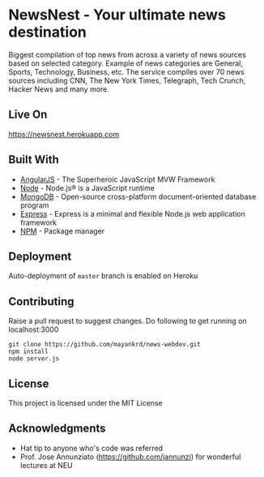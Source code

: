 # NewsNest - Your ultimate news destination

Biggest compilation of top news from across a variety of news sources based on selected category. Example of news categories are General, Sports, Technology, Business, etc. The service compiles over 70 news sources including CNN, The New York Times, Telegraph, Tech Crunch, Hacker News and many more.

## Live On

https://newsnest.herokuapp.com

## Built With

* [AngularJS](https://angularjs.org/) - The Superheroic JavaScript MVW Framework
* [Node](https://maven.apache.org/) - Node.js® is a JavaScript runtime
* [MongoDB](https://www.mongodb.com/) - Open-source cross-platform document-oriented database program
* [Express](https://expressjs.com/) - Express is a minimal and flexible Node.js web application framework
* [NPM](https://rometools.github.io/rome/) - Package manager

## Deployment

Auto-deployment of ```master``` branch is enabled on Heroku

## Contributing

Raise a pull request to suggest changes. Do following to get running on localhost:3000

```
git clone https://github.com/mayankrd/news-webdev.git
npm install
node server.js
```

## License

This project is licensed under the MIT License

## Acknowledgments

* Hat tip to anyone who's code was referred 
* Prof. Jose Annunziato (https://github.com/jannunzi) for wonderful lectures at NEU
